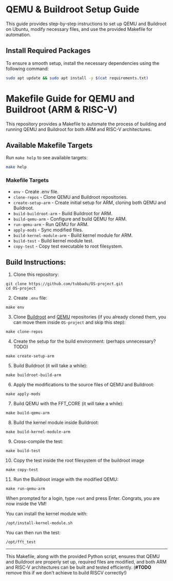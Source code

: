 # QEMU & Buildroot Setup Guide

This guide provides step-by-step instructions to set up QEMU and Buildroot on Ubuntu, modify necessary files, and use the provided Makefile for automation.

## Install Required Packages

To ensure a smooth setup, install the necessary dependencies using the following command:

```sh
sudo apt update && sudo apt install -y $(cat requirements.txt)  
```

# Makefile Guide for QEMU and Buildroot (ARM & RISC-V)

This repository provides a Makefile to automate the process of building and running QEMU and Buildroot for both ARM and RISC-V architectures.

## Available Makefile Targets

Run `make help` to see available targets:

```sh
make help
```

### Makefile Targets

- `env`                       - Create .env file.
- `clone-repos`               - Clone QEMU and Buildroot repositories.
- `create-setup-arm`          - Create initial setup for ARM, cloning both QEMU and Buildroot.
- `build-buildroot-arm`       - Build Buildroot for ARM.
- `build-qemu-arm`            - Configure and build QEMU for ARM.
- `run-qemu-arm`              - Run QEMU for ARM.
- `apply-mods`                - Sync modified files.
- `build-kernel-module-arm`   - Build kernel module for ARM.
- `build-test`                - Build kernel module test.
- `copy-test`                 - Copy test executable to root filesystem.

## Build Instructions:

1. Clone this repository:
   
  ```shell
  git clone https://github.com/tubbadu/OS-project.git
  cd OS-project
  ```

2. Create `.env` file:
   
  ```shell
  make env
  ```

3. Clone [Buildroot](https://github.com/buildroot/buildroot) and [QEMU](https://github.com/qemu/qemu) repositories (if you already cloned them, you can move them inside `OS-project` and skip this step):
   
  ```shell
  make clone-repos
  ```

4. Create the setup for the build environment: (perhaps unnecessary? TODO)
   
  ```shell
  make create-setup-arm
  ```

5. Build Buildroot (it will take a while):
   
  ```shell
  make buildroot-build-arm
  ```

6. Apply the modifications to the source files of QEMU and Buildroot:
   
  ```shell
  make apply-mods
  ```

7. Build QEMU with the FFT_CORE (it will take a while):
   
  ```shell
  make build-qemu-arm
  ```
   
8. Build the kernel module inside Buildroot:

  ```shell
  make build-kernel-module-arm
  ```

9. Cross-compile the test:

  ```shell
  make build-test
  ```
10. Copy the test inside the root filesystem of the buildroot image

  ```shell
  make copy-test
  ```
  
11. Run the Buildroot image with the modified QEMU:
   
  ```shell
  make run-qemu-arm
  ```
  
When prompted for a login, type `root` and press Enter. Congrats, you are now inside the VM!
  
You can install the kernel module with:
```shell
/opt/install-kernel-module.sh
```

You can then run the test:
```shell
/opt/fft_test
```
  
  
---

This Makefile, along with the provided Python script, ensures that QEMU and Buildroot are properly set up, required files are modified, and both ARM and RISC-V architectures can be built and tested efficiently. (**#TODO** remove this if we don't achieve to build RISCV correctly!)
